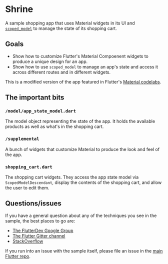 # Shrine

A sample shopping app that uses Material widgets in its UI and
[`scoped_model`](https://pub.dartlang.org/packages/scoped_model) to
manage the state of its shopping cart.

## Goals

* Show how to customize Flutter's Material Compoenent widgets to produce
  a unique design for an app.
* Show how to use `scoped_model` to manage an app's state and access it
  across different routes and in different widgets.

This is a modified version of the app featured in Flutter's
[Material codelabs](https://codelabs.developers.google.com/?cat=Flutter).

## The important bits

### `/model/app_state_model.dart`

The model object representing the state of the app. It holds the
available products as well as what's in the shopping cart.

### `/supplemental`

A bunch of widgets that customize Material to produce the look and feel
of the app.

### `shopping_cart.dart`

The shopping cart widgets. They access the app state model via
`ScopedModelDescendant`, display the contents of the shopping cart, and
allow the user to edit them.

## Questions/issues

If you have a general question about any of the techniques you see in
the sample, the best places to go are:

* [The FlutterDev Google Group](https://groups.google.com/forum/#!forum/flutter-dev)
* [The Flutter Gitter channel](https://gitter.im/flutter/flutter)
* [StackOverflow](https://stackoverflow.com/questions/tagged/flutter)

If you run into an issue with the sample itself, please file an issue
in the [main Flutter repo](https://github.com/flutter/flutter/issues).

